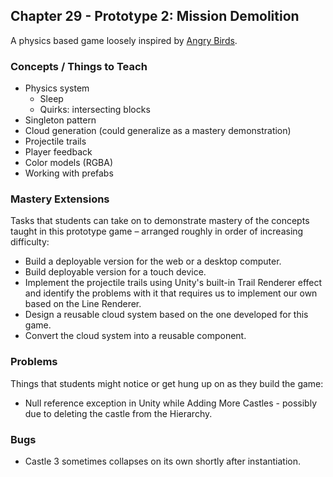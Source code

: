 ## Chapter 29 - Prototype 2: Mission Demolition

A physics based game loosely inspired by
[Angry Birds](https://en.wikipedia.org/wiki/Angry_Birds).

### Concepts / Things to Teach

* Physics system
  - Sleep
  - Quirks: intersecting blocks
* Singleton pattern
* Cloud generation (could generalize as a mastery demonstration)
* Projectile trails
* Player feedback
* Color models (RGBA)
* Working with prefabs

### Mastery Extensions

Tasks that students can take on to demonstrate mastery of the
concepts taught in this prototype game – arranged roughly in order
of increasing difficulty:

* Build a deployable version for the web or a desktop computer.
* Build deployable version for a touch device.
* Implement the projectile trails using Unity's built-in Trail
Renderer effect and identify the problems with it that requires
us to implement our own based on the Line Renderer.
* Design a reusable cloud system based on the one developed for
this game.
* Convert the cloud system into a reusable component.

### Problems

Things that students might notice or get hung up on as they build
the game:

* Null reference exception in Unity while Adding More Castles -
possibly due to deleting the castle from the Hierarchy.

### Bugs

* Castle 3 sometimes collapses on its own shortly after instantiation.
